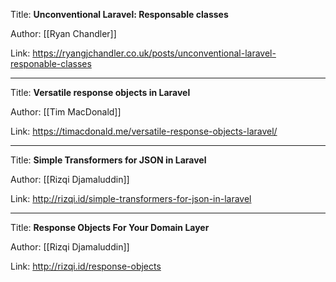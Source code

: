 Title: **Unconventional Laravel: Responsable classes**

Author: [[Ryan Chandler]]

Link: https://ryangjchandler.co.uk/posts/unconventional-laravel-responable-classes

---
Title: **Versatile response objects in Laravel**

Author: [[Tim MacDonald]]

Link: https://timacdonald.me/versatile-response-objects-laravel/

---
Title: **Simple Transformers for JSON in Laravel**

Author: [[Rizqi Djamaluddin]]

Link: http://rizqi.id/simple-transformers-for-json-in-laravel


---
Title: **Response Objects For Your Domain Layer**

Author: [[Rizqi Djamaluddin]]

Link: http://rizqi.id/response-objects